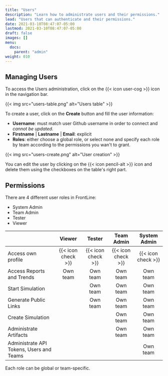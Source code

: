 ```yaml
---
title: "Users"
description: "Learn how to administrate users and their permissions."
lead: "Users that can authenticate and their permissions."
date: 2021-03-10T08:47:07-05:00
lastmod: 2021-03-10T08:47:07-05:00
draft: false
images: []
menu:
  docs:
    parent: "admin"
weight: 010
---
```



## Managing Users

To access the Users administration, click on the {{< icon user-cog >}} icon in the navigation bar.

{{< img src="users-table.png" alt="Users table" >}}

To create a user, click on the **Create** button and fill the user information:

- **Username**: must match user Github username in order to connect and *cannot be updated*.
- **Firstname** | **Lastname** | **Email**: explicit
- **Roles**: either choose a global role, or select none and specify each role by team according to the permissions you wan't to grant.

{{< img src="users-create.png" alt="User creation" >}}

You can edit the user by clicking on the {{< icon pencil-alt >}} icon and delete them using the checkboxes on the table's right part.

## Permissions

There are 4 different user roles in FrontLine:

- System Admin
- Team Admin
- Tester
- Viewer

|                                          | Viewer             | Tester             | Team Admin         | System Admin       |
|------------------------------------------|:------------------:|:------------------:|:------------------:|:------------------:|
| Access own profile                       | {{< icon check >}} | {{< icon check >}} | {{< icon check >}} | {{< icon check >}} |
| Access Reports and Trends                | Own team           | Own team           | Own team           | Own team           |
| Start Simulation                         |                    | Own team           | Own team           | Own team           |
| Generate Public Links                    |                    | Own team           | Own team           | Own team           |
| Create Simulation                        |                    |                    | Own team           | Own team           |
| Administrate Artifacts                   |                    |                    | Own team           | Own team           |
| Administrate API Tokens, Users and Teams |                    |                    |                    | Own team           |

Each role can be global or team-specific.
